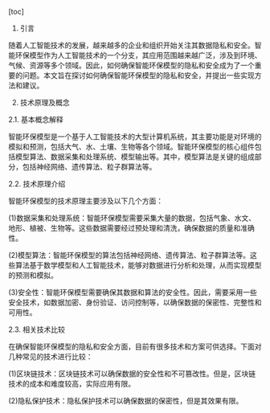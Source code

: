 
[toc]                    
                
                
1. 引言

随着人工智能技术的发展，越来越多的企业和组织开始关注其数据隐私和安全。智能环保模型作为人工智能技术的一个分支，其应用范围越来越广泛，涉及到环境、气候、资源等多个领域。因此，如何确保智能环保模型的隐私和安全成为了一个重要的问题。本文旨在探讨如何确保智能环保模型的隐私和安全，并提出一些实现方法和建议。

2. 技术原理及概念

2.1. 基本概念解释

智能环保模型是一个基于人工智能技术的大型计算机系统，其主要功能是对环境的模拟和预测，包括大气、水、土壤、生物等各个领域。智能环保模型的核心组件包括模型算法、数据采集和处理系统、模型输出等。其中，模型算法是关键的组成部分，包括神经网络、遗传算法、粒子群算法等。

2.2. 技术原理介绍

智能环保模型的技术原理主要涉及以下几个方面：

(1)数据采集和处理系统：智能环保模型需要采集大量的数据，包括气象、水文、地形、植被、生物等。这些数据需要经过预处理和清洗，确保数据的质量和准确性。

(2)模型算法：智能环保模型的算法包括神经网络、遗传算法、粒子群算法等。这些算法基于数学模型和人工智能技术，能够对数据进行分析和处理，从而实现模型的预测和模拟。

(3)安全性：智能环保模型需要确保其数据和算法的安全性。因此，需要采用一些安全技术，如数据加密、身份验证、访问控制等，以确保数据的保密性、完整性和可用性。

2.3. 相关技术比较

在确保智能环保模型的隐私和安全方面，目前有很多技术和方案可供选择。下面对几种常见的技术进行比较：

(1)区块链技术：区块链技术可以确保数据的安全性和不可篡改性。但是，区块链技术的成本和难度较高，实际应用有限。

(2)隐私保护技术：隐私保护技术可以确保数据的保密性，但是其效果有限。

